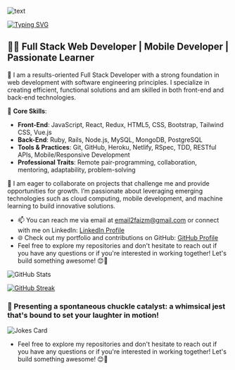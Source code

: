 ![text](https://github.com/the-faizmohammad/the-faizmohammad/assets/134736318/1eec2f6d-db27-4ce9-98dc-993524db4bd3)

[![Typing SVG](https://readme-typing-svg.demolab.com/?lines=I+'m+curious+to+learn;passion+to+create)](https://git.io/typing-svg)

## 👨‍💻 Full Stack Web Developer | Mobile Developer | Passionate Learner

🌱 I am a results-oriented Full Stack Developer with a strong foundation in web development with software engineering principles. I specialize in creating efficient, functional solutions and am skilled in both front-end and back-end technologies.

💼 **Core Skills**:
- **Front-End**: JavaScript, React, Redux, HTML5, CSS, Bootstrap, Tailwind CSS, Vue.js
- **Back-End**: Ruby, Rails, Node.js, MySQL, MongoDB, PostgreSQL
- **Tools & Practices**: Git, GitHub, Heroku, Netlify, RSpec, TDD, RESTful APIs, Mobile/Responsive Development
- **Professional Traits**: Remote pair-programming, collaboration, mentoring, adaptability, problem-solving

💞 I am eager to collaborate on projects that challenge me and provide opportunities for growth. I’m passionate about leveraging emerging technologies such as cloud computing, mobile development, and machine learning to build innovative solutions.
- 📫 You can reach me via email at [email2faizm@gmail.com](mailto:email2faizm@gmail.com) or connect with me on LinkedIn: [LinkedIn Profile](https://www.linkedin.com/in/faiz-mohammad-967354142/)
- 🌐 Check out my portfolio and contributions on GitHub: [GitHub Profile](https://github.com/the-faizmohammad)
- Feel free to explore my repositories and don't hesitate to reach out if you have any questions or if you're interested in working together! Let's build something awesome! 😊🚀

![GitHub Stats](https://github-readme-stats.vercel.app/api?username=the-faizmohammad&show_icons=true&theme=theme_name) 

[![GitHub Streak](https://github-readme-streak-stats.herokuapp.com?user=the-faizmohammad&theme=blueberry&date_format=M%20j%5B%2C%20Y%5D)](https://git.io/streak-stats)

### 🎉 Presenting a spontaneous chuckle catalyst: a whimsical jest that's bound to set your laughter in motion!
![Jokes Card](https://readme-jokes.vercel.app/api) 
- Feel free to explore my repositories and don't hesitate to reach out if you have any questions or if you're interested in working together! Let's build something awesome! 😊🚀

